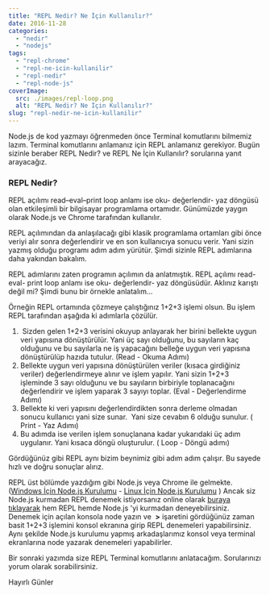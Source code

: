 ```yaml
---
title: "REPL Nedir? Ne İçin Kullanılır?"
date: 2016-11-28
categories: 
  - "nedir"
  - "nodejs"
tags: 
  - "repl-chrome"
  - "repl-ne-icin-kullanilir"
  - "repl-nedir"
  - "repl-node-js"
coverImage:
  src: ./images/repl-loop.png
  alt: "REPL Nedir? Ne İçin Kullanılır?"
slug: "repl-nedir-ne-icin-kullanilir"
---
```


Node.js de kod yazmayı öğrenmeden önce Terminal komutlarını bilmemiz lazım. Terminal komutlarını anlamanız için REPL anlamanız gerekiyor. Bugün sizinle beraber REPL Nedir? ve REPL Ne İçin Kullanılır? sorularına yanıt arayacağız.

<!--more-->

### REPL Nedir?

REPL açılımı read–eval–print loop anlamı ise oku- değerlendir- yaz döngüsü olan etkileşimli bir bilgisayar programlama ortamıdır. Günümüzde yaygın olarak Node.js ve Chrome tarafından kullanılır.

REPL açılımından da anlaşılacağı gibi klasik programlama ortamları gibi önce veriyi alır sonra değerlendirir ve en son kullanıcıya sonucu verir. Yani sizin yazmış olduğu programı adım adım yürütür. Şimdi sizinle REPL adımlarına daha yakından bakalım.

REPL adımlarını zaten programın açılımın da anlatmıştık. REPL açılımı read- eval- print loop anlamı ise oku- değerlendir- yaz döngüsüdür. Aklınız karıştı değil mi? Şimdi bunu bir örnekle anlatalım...

Örneğin REPL ortamında çözmeye çalıştığınız 1+2+3 işlemi olsun. Bu işlem REPL tarafından aşağıda ki adımlarla çözülür.

1.  Sizden gelen 1+2+3 verisini okuyup anlayarak her birini bellekte uygun veri yapısına dönüştürülür. Yani üç sayı olduğunu, bu sayıların kaç olduğunu ve bu sayılarla ne iş yapacağını belleğe uygun veri yapısına dönüştürülüp hazıda tutulur. (Read - Okuma Adımı)
2. Bellekte uygun veri yapısına dönüştürülen veriler (kısaca girdiğiniz veriler) değerlendirmeye alınır ve işlem yapılır. Yani sizin 1+2+3 işleminde 3 sayı olduğunu ve bu sayıların birbiriyle toplanacağını değerlendirir ve işlem yaparak 3 sayıyı toplar. (Eval - Değerlendirme Adımı)
3. Bellekte ki veri yapısını değerlendirdikten sonra derleme olmadan sonucu kullanıcı yani size sunar.  Yani size cevabın 6 olduğu sunulur. ( Print - Yaz Adımı)
4. Bu adımda ise verilen işlem sonuçlanana kadar yukarıdaki üç adım uygulanır. Yani kısaca döngü oluşturulur. ( Loop - Döngü adımı)

Gördüğünüz gibi REPL aynı bizim beynimiz gibi adım adım çalışır. Bu sayede hızlı ve doğru sonuçlar alırız.

REPL üst bölümde yazdığım gibi Node.js veya Chrome ile gelmekte. ([Windows İçin Node.js Kurulumu](http://www.emrekarakaya.com.tr/windows-icin-node-js-ve-npm-kurulumu/) - [Linux İçin Node.js Kurulumu](http://www.emrekarakaya.com.tr/linux-icin-nodejs-ve-npm-kurulumu/) ) Ancak siz Node.js kurmadan REPL denemek istiyorsanız online olarak [buraya tıklayarak](https://www.tutorialspoint.com/nodejs_terminal_online.php) hem REPL hemde Node.js 'yi kurmadan deneyebilirsiniz. Denemek için açılan konsola node yazın ve  **>** işaretini gördüğünüz zaman basit 1+2+3 işlemini konsol ekranına girip REPL denemeleri yapabilirsiniz. Aynı şekilde Node.js kurulumu yapmış arkadaşlarımız konsol veya terminal ekranlarına node yazarak denemeleri yapabilirler.

Bir sonraki yazımda size REPL Terminal komutlarını anlatacağım. Sorularınızı yorum olarak sorabilirsiniz.

Hayırlı Günler
